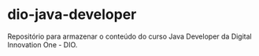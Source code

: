 # dio-java-developer
Repositório para armazenar o conteúdo do curso Java Developer da Digital Innovation One - DIO.

